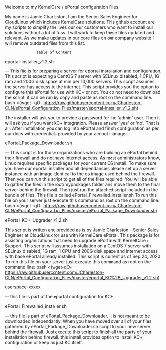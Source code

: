 Welcome to my KernelCare / ePortal configuration Files.

My name is Jamie Charleston, I am the Senior Sales Engineer for CloudLinux which includes KernelCare solutions. This github account are my scripts to simplify the lives our our customers who want to install our solutions without a lot of fuss. I will work to keep these files updated and relevant. As we make updates in our core files on our company website I will remove outdated files from this list.

                  Table of Content

eportal-installer_v1.2.sh  

--  This file is for preparing a server for eportal installation and configuration. This script is expecting a CentOS 7 server with SELinux disabled, 1 CPU, 1G ram and 200G disk space at min per 10,000 servers. This script assumes the server has access to the internet. This script provides you the option to configure this ePortal for use with KC+ or not.
You do not need to download the script, it can be run by copy and paste as root on the command line.   bash <(wget -qO- https://raw.githubusercontent.com/JCharleston-CLN/ePortal_Configuration_Files/master/eportal-installer_v1.2.sh)

 The installer will ask you to provide a password for the 'admin' user. Then it will ask you if you want KC+ integration. Please answer 'yes' or 'no'. That is all. After installation you can log into ePortal and finish configuration as per our docs with credentials provided by your accout manager.



 ePortal_Package_Downloader.sh  
 
 
 -- This script is for those organizations who are building an ePortal behind their firewall and do not have internet access. As most administrators know, Linux requires specific packages for your current OS install. To make sure you have our eportal installer and all dependancies please set up a server instance with an image identical to the os image used behind the firewall. Then you can run this script to get all of the files required. You will be able to gather the files in the root/mypackages folder and move them to the final server behind the firewall. Then just run the attached script included in the bundle of files. This file is called ePortal_Firewalled_installer.sh To run this file on your server just execute this command as root on the command line:  bash <(wget -qO- https://raw.githubusercontent.com/JCharleston-CLN/ePortal_Configuration_Files/master/ePortal_Package_Downloader.sh)


ePortal_KC+_Upgrader_v1.2.sh  

This script is written and provided as is by Jamie Charleston - Senior Sales Engineer at CloudLinux for use with KernelCare ePortal.
This package is for assisting organizations that need to upgrade ePortal with KernelCare+ Support. This script will assumes installation
on a CentOS 7 server with SELinux disabled, 1G ram, 1 CPU and 200G disk space and internet access with base ePortal already installed.
This script is current as of Sep 24, 2020
To run this file on your server just execute this command as root on the command line: bash <(wget-qO- https://raw.githubusercontent.com/JCharleston-CLN/ePortal_Configuration_Files/master/eportal_KC%2B_Upgrader_v1.2.sh)




 userspace-xxxxx  
 
 
 -- this file is part of the eportal configuration for KC+


 ePortal_Firewalled_installer.sh
 
 
 -- this file is part of ePortal_Package_Downloader. It is not meant to be downloaded independantly. When you have moved over all of your files gathered by ePortal_Package_Downloader.sh script to your new server behind the firewall. Just execute this script to finish all the parts of your installation behind firewall. this install provides option to install KC+ configuration or keep as just KC itself.
 
